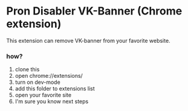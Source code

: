 # Pron Disabler VK-Banner (Chrome extension)

This extension can remove VK-banner from your favorite website.

### how?

1. clone this
2. open chrome://extensions/
3. turn on dev-mode
4. add this folder to extensions list
5. open your favorite site
6. I'm sure you know next steps 